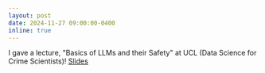 ```yaml
---
layout: post
date: 2024-11-27 09:00:00-0400
inline: true
---
```


I gave a lecture, "Basics of LLMs and their Safety" at UCL (Data Science for Crime Scientists)! <a href="https://www.slideshare.net/slideshow/intro-to-llms-basics-and-their-safety-consideration/273774965">Slides</a>